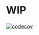 # WIP

[![codecov](https://codecov.io/gh/philmish/pcaprs/branch/master/graph/badge.svg?token=6D1ODR6YVL)](https://codecov.io/gh/philmish/pcaprs)
